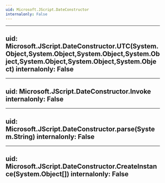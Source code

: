 ```yaml
---
uid: Microsoft.JScript.DateConstructor
internalonly: False
---
```


---
uid: Microsoft.JScript.DateConstructor.UTC(System.Object,System.Object,System.Object,System.Object,System.Object,System.Object,System.Object)
internalonly: False
---

---
uid: Microsoft.JScript.DateConstructor.Invoke
internalonly: False
---

---
uid: Microsoft.JScript.DateConstructor.parse(System.String)
internalonly: False
---

---
uid: Microsoft.JScript.DateConstructor.CreateInstance(System.Object[])
internalonly: False
---
